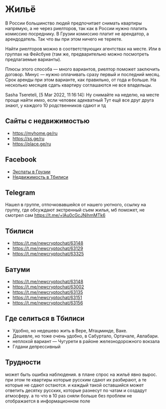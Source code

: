 # Жильё

В России большинство людей предпочитает снимать квартиры напрямую, а не через риелторов, так как в России нужно платить комиссию посреднику. В Грузии комиссию платит не арендатор, а арендодатель. Так что вы при этом ничего не теряете.

Найти риелторов можно в соответствующих агентствах на месте. Или в группах на Фейсбуке (там же, предварительно можно посмотреть предлагаемые варианты).

Плюсы этого способа — много вариантов, риелтор поможет заключить договор. Минус — нужно оплачивать сразу первый и последний месяц. Срок аренды при этом варианте, как правильно, от года и больше. На несколько месяцев сдать квартиру соглашаются не все владельцы.

Sasha Tsereteli, [5 Mar 2022, 11:16:14]:
Ну снимайте на неделю, на месте проще найти имхо, если человек адекватный
Тут ещё все друг друга знают, у каждого 10 родственников сдают и тд

## Сайты с недвижимостью
 * https://myhome.ge/ru
 * https://ss.ge/ru
 * https://place.ge/ru

## Facebook
 * [Экспаты в Грузии](https://www.facebook.com/groups/574026189726770/)
 * [Недвижимость в Тбилиси](https://www.facebook.com/search/top?q=%D0%BD%D0%B5%D0%B4%D0%B2%D0%B8%D0%B6%D0%B8%D0%BC%D0%BE%D1%81%D1%82%D1%8C%20%D0%B2%20%D1%82%D0%B1%D0%B8%D0%BB%D0%B8%D1%81%D0%B8)

## Telegram
Нашел в группе, отпочковавшейся от нашего уютного, ссылку на группу, где обсуждают экстренный съем жилья, мб поможет, не смотрел сам https://t.me/+lAu0cGcJNihmMTk6

## Тбилиси
* https://t.me/newcryptochat/63148
* https://t.me/newcryptochat/63129
* https://t.me/newcryptochat/63325

## Батуми
* https://t.me/newcryptochat/63148
* https://t.me/newcryptochat/63002
* https://t.me/newcryptochat/63135
* https://t.me/newcryptochat/63151
* https://t.me/newcryptochat/63156

## Где селиться в Тбилиси
* Удобно, но недешево жить в Вере, Мтацминде, Ваке. 
* Дешевле, но тоже очень удобно, в Сабуртало, Ортачале, Авлабари. 
* неплохой вариант — Чугурети в районе железнодорожного вокзала
* Глдани депрессивный

## Трудности 
может быть ошибка наблюдения. в плане спрос на жильё явно вырос. при этом те квартиры которые русским сдают их разбирают, а те которые не сдают остаются. и каждый такой оставшийся может ответить десятку русских, которые разнесут по чатам и создадут атмосферу. а то что в 10 раз сняли больше без проблем не отображается в информационном поле

